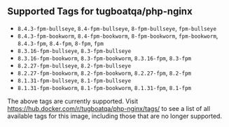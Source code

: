 ## Supported Tags for tugboatqa/php-nginx

* `8.4.3-fpm-bullseye`, `8.4-fpm-bullseye`, `8-fpm-bullseye`, `fpm-bullseye`
* `8.4.3-fpm-bookworm`, `8.4-fpm-bookworm`, `8-fpm-bookworm`, `fpm-bookworm`, `8.4.3-fpm`, `8.4-fpm`, `8-fpm`, `fpm`
* `8.3.16-fpm-bullseye`, `8.3-fpm-bullseye`
* `8.3.16-fpm-bookworm`, `8.3-fpm-bookworm`, `8.3.16-fpm`, `8.3-fpm`
* `8.2.27-fpm-bullseye`, `8.2-fpm-bullseye`
* `8.2.27-fpm-bookworm`, `8.2-fpm-bookworm`, `8.2.27-fpm`, `8.2-fpm`
* `8.1.31-fpm-bullseye`, `8.1-fpm-bullseye`
* `8.1.31-fpm-bookworm`, `8.1-fpm-bookworm`, `8.1.31-fpm`, `8.1-fpm`

The above tags are currently supported. Visit https://hub.docker.com/r/tugboatqa/php-nginx/tags/ to see a list of all available tags for this image, including those that are no longer supported.
